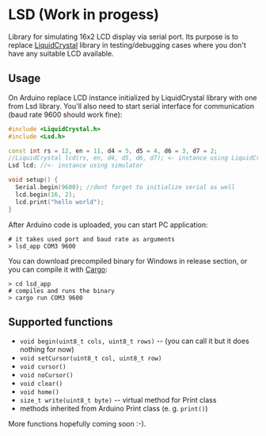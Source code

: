# LSD (Work in progess)

Library for simulating 16x2 LCD display via serial port. Its purpose is to replace [LiquidCrystal](https://www.arduino.cc/en/Reference/LiquidCrystal) library in testing/debugging cases where you don't have any suitable LCD available.

## Usage

On Arduino replace LCD instance initialized by LiquidCrystal library with one from Lsd library. You'll also need to start serial interface for communication (baud rate 9600 should work fine):

```c++
#include <LiquidCrystal.h>
#include <Lsd.h>

const int rs = 12, en = 11, d4 = 5, d5 = 4, d6 = 3, d7 = 2;
//LiquidCrystal lcd(rs, en, d4, d5, d6, d7); <- instance using LiquidCrystal;
Lsd lcd; //<- instance using simulator

void setup() { 
  Serial.begin(9600); //dont forget to initialize serial as well 
  lcd.begin(16, 2);
  lcd.print("hello world");
}
```

After Arduino code is uploaded, you can start PC application:

```
# it takes used port and baud rate as arguments
> lsd_app COM3 9600
```

You can download precompiled binary for Windows in release section, or you can compile it with [Cargo](https://doc.rust-lang.org/cargo/):

```
> cd lsd_app
# compiles and runs the binary
> cargo run COM3 9600
```

## Supported functions

* `void begin(uint8_t cols, uint8_t rows)` -- (you can call it but it does nothing for now)
* `void setCursor(uint8_t col, uint8_t row)`
* `void cursor()`
* `void noCursor()`
* `void clear()`
* `void home()`
* `size_t write(uint8_t byte)` -- virtual method for Print class
* methods inherited from Arduino Print class (e. g. `print()`)

More functions hopefully coming soon :-).